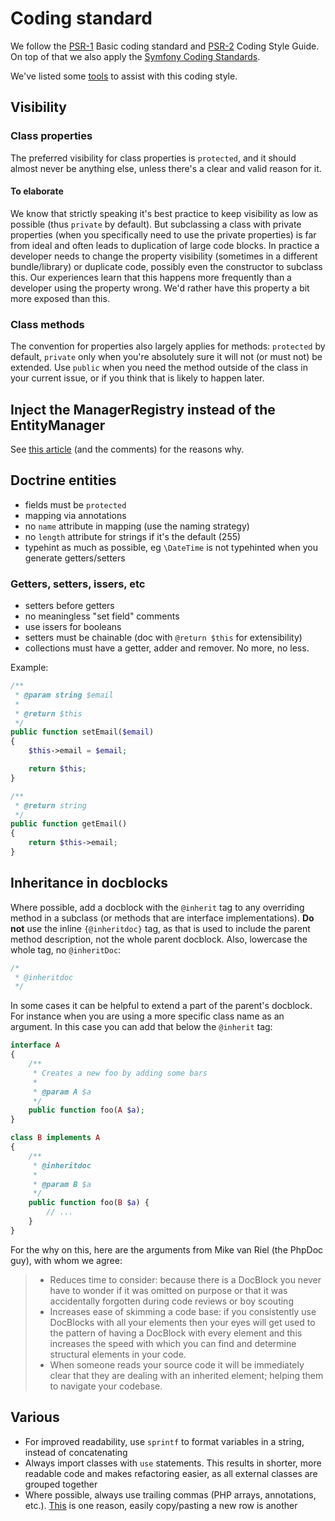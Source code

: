 Coding standard
===============

We follow the [PSR-1][1] Basic coding standard and [PSR-2][2] Coding Style Guide. On top of that we also apply the
[Symfony Coding Standards][3].

We've listed some [tools][4] to assist with this coding style.

[1]: https://github.com/php-fig/fig-standards/blob/master/accepted/PSR-1-basic-coding-standard.md
[2]: https://github.com/php-fig/fig-standards/blob/master/accepted/PSR-2-coding-style-guide.md
[3]: http://symfony.com/doc/current/contributing/code/standards.html
[4]: 05-tools.md

## Visibility

### Class properties

The preferred visibility for class properties is `protected`, and it should almost never be anything else, unless
there's a clear and valid reason for it.

#### To elaborate

We know that strictly speaking it's best practice to keep visibility as low as possible (thus `private` by default). But
subclassing a class with private properties (when you specifically need to use the private properties) is far from ideal
and often leads to duplication of large code blocks. In practice a developer needs to change the property visibility
(sometimes in a different bundle/library) or duplicate code, possibly even the constructor to subclass this. Our
experiences learn that this happens more frequently than a developer using the property wrong. We'd rather have this
property a bit more exposed than this.

### Class methods

The convention for properties also largely applies for methods: `protected` by default, `private` only when you're
absolutely sure it will not (or must not) be extended. Use `public` when you need the method outside of the class in
your current issue, or if you think that is likely to happen later.

## Inject the ManagerRegistry instead of the EntityManager

See [this article][5] (and the comments) for the reasons why.

[5]: http://php-and-symfony.matthiasnoback.nl/2014/05/inject-the-manager-registry-instead-of-the-entity-manager/

## Doctrine entities
* fields must be `protected`
* mapping via annotations
* no `name` attribute in mapping (use the naming strategy)
* no `length` attribute for strings if it's the default (255)
* typehint as much as possible, eg `\DateTime` is not typehinted when you generate getters/setters

### Getters, setters, issers, etc
* setters before getters
* no meaningless "set field" comments
* use issers for booleans
* setters must be chainable (doc with `@return $this` for extensibility)
* collections must have a getter, adder and remover. No more, no less.
 
Example:

```php
/**
 * @param string $email
 *
 * @return $this
 */
public function setEmail($email)
{
    $this->email = $email;

    return $this;
}

/**
 * @return string
 */
public function getEmail()
{
    return $this->email;
}
```

## Inheritance in docblocks

Where possible, add a docblock with the `@inherit` tag to any overriding method in a subclass (or methods that are interface implementations). **Do not** use the inline `{@inheritdoc}` tag, as that is used to include the parent method description, not the whole parent docblock. Also, lowercase the whole tag, no `@inheritDoc`:

```php
/*
 * @inheritdoc
 */
```

In some cases it can be helpful to extend a part of the parent's docblock. For instance when you are using a more specific class name as an argument. In this case you can add that below the `@inherit` tag:

```php
interface A 
{
    /**
     * Creates a new foo by adding some bars
     *
     * @param A $a
     */
    public function foo(A $a);
}

class B implements A
{
    /**
     * @inheritdoc
     *
     * @param B $a
     */
    public function foo(B $a) {
        // ...
    }
}
```

For the why on this, here are the arguments from Mike van Riel (the PhpDoc guy), with whom we agree:

> * Reduces time to consider: because there is a DocBlock you never have to wonder if it was omitted on purpose or that it was accidentally forgotten during code reviews or boy scouting
> * Increases ease of skimming a code base: if you consistently use DocBlocks with all your elements then your eyes will get used to the pattern of having a DocBlock with every element and this increases the speed with which you can find and determine structural elements in your code.
> * When someone reads your source code it will be immediately clear that they are dealing with an inherited element; helping them to navigate your codebase.

## Various

* For improved readability, use `sprintf` to format variables in a string, instead of concatenating
* Always import classes with `use` statements. This results in shorter, more readable code and makes refactoring easier, as all external classes are grouped together
* Where possible, always use trailing commas (PHP arrays, annotations, etc.). [This](https://twitter.com/umpirsky/status/611799916206276608) is one reason, easily copy/pasting a new row is another
